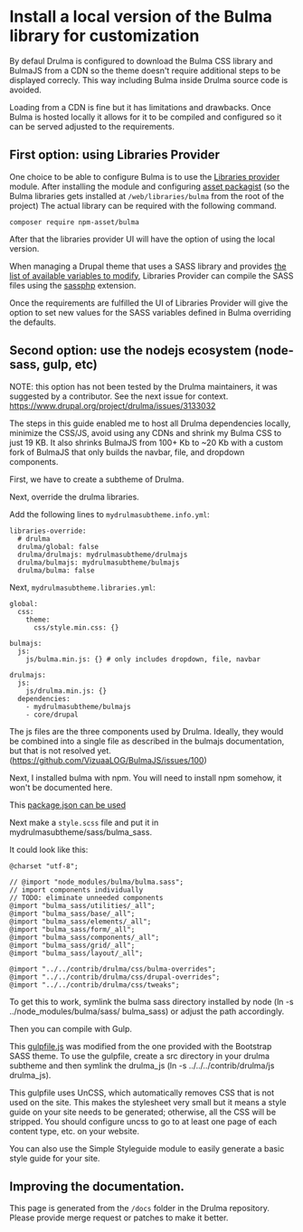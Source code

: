 # Install a local version of the Bulma library for customization

By defaul Drulma is configured to download the Bulma CSS library and BulmaJS
from a CDN so the theme doesn't require additional steps to be displayed correcly.
This way including Bulma inside Drulma source code is avoided.

Loading from a CDN is fine but it has limitations and drawbacks.
Once Bulma is hosted locally it allows for it to be compiled and configured
so it can be served adjusted to the requirements.

## First option: using Libraries Provider

One choice to be able to configure Bulma is to use the
[Libraries provider](https://www.drupal.org/project/libraries_provider) module.
After installing the module and configuring
[asset packagist](https://asset-packagist.orocrm.com) (so the
Bulma libraries gets installed at `/web/libraries/bulma` from the root of the project)
The actual library can be required with the following command.

```
composer require npm-asset/bulma
```

After that the libraries provider UI will have the option of using the local version.

When managing a Drupal theme that uses a SASS library and provides
[the list of available variables to modify](https://git.drupalcode.org/project/drulma/tree/8.x-1.x/libraries_provider),
Libraries Provider can compile the SASS
files using the [sassphp](https://github.com/absalomedia/sassphp) extension.

Once the requirements are fulfilled the UI of Libraries Provider will give the option to set new values
for the SASS variables defined in Bulma overriding the defaults.

## Second option: use the nodejs ecosystem (node-sass, gulp, etc)

NOTE: this option has not been tested by the Drulma maintainers,
it was suggested by a contributor. See the next issue for context.
https://www.drupal.org/project/drulma/issues/3133032

The steps in this guide enabled me to host all Drulma dependencies
locally, minimize the CSS/JS, avoid using any CDNs and shrink my Bulma CSS to just 19 KB.
It also shrinks BulmaJS from 100+ Kb to ~20 Kb with a custom fork of BulmaJS
that only builds the navbar, file, and dropdown components.

First, we have to create a subtheme of Drulma.

Next, override the drulma libraries.

Add the following lines to `mydrulmasubtheme.info.yml`:

```
libraries-override:
  # drulma
  drulma/global: false
  drulma/drulmajs: mydrulmasubtheme/drulmajs
  drulma/bulmajs: mydrulmasubtheme/bulmajs
  drulma/bulma: false
```
Next, `mydrulmasubtheme.libraries.yml`:

```
global:
  css:
    theme:
      css/style.min.css: {}

bulmajs:
  js:
    js/bulma.min.js: {} # only includes dropdown, file, navbar

drulmajs:
  js:
    js/drulma.min.js: {}
  dependencies:
    - mydrulmasubtheme/bulmajs
    - core/drupal
```

The js files are the three components used by Drulma. Ideally, they
would be combined into a single file as described in the bulmajs documentation,
but that is not resolved yet.
(https://github.com/VizuaaLOG/BulmaJS/issues/100)

Next, I installed bulma with npm. You will need to install npm somehow,
it won't be documented here.

This [package.json can be used](https://gist.github.com/ptmkenny/07f2a8b98b8dcffea0581c52343a62cf#file-package-json)

Next make a `style.scss` file and put it in mydrulmasubtheme/sass/bulma_sass.

It could look like this:

```
@charset "utf-8";

// @import "node_modules/bulma/bulma.sass";
// import components individually
// TODO: eliminate unneeded components
@import "bulma_sass/utilities/_all";
@import "bulma_sass/base/_all";
@import "bulma_sass/elements/_all";
@import "bulma_sass/form/_all";
@import "bulma_sass/components/_all";
@import "bulma_sass/grid/_all";
@import "bulma_sass/layout/_all";

@import "../../contrib/drulma/css/bulma-overrides";
@import "../../contrib/drulma/css/drupal-overrides";
@import "../../contrib/drulma/css/tweaks";
```

To get this to work, symlink the bulma sass directory installed by
node (ln -s ../node_modules/bulma/sass/ bulma_sass) or adjust the path accordingly.

Then you can compile with Gulp.


This [gulpfile.js](https://gist.github.com/ptmkenny/07f2a8b98b8dcffea0581c52343a62cf#file-gulpfile-js)
was modified from the one provided with the Bootstrap SASS theme. To use the gulpfile,
create a src directory in your drulma subtheme and then symlink the drulma_js (ln -s ../../../contrib/drulma/js drulma_js).

This gulpfile uses UnCSS, which automatically removes CSS that is not used on the site.
This makes the stylesheet very small but it means a style guide on your site needs to be generated;
otherwise, all the CSS will be stripped.
You should configure uncss to go to at least one page of each content type, etc. on your website.

You can also use the Simple Styleguide module to easily generate a basic style guide for your site.

## Improving the documentation.

This page is generated from the `/docs` folder in the Drulma repository.
Please provide merge request or patches to make it better.
